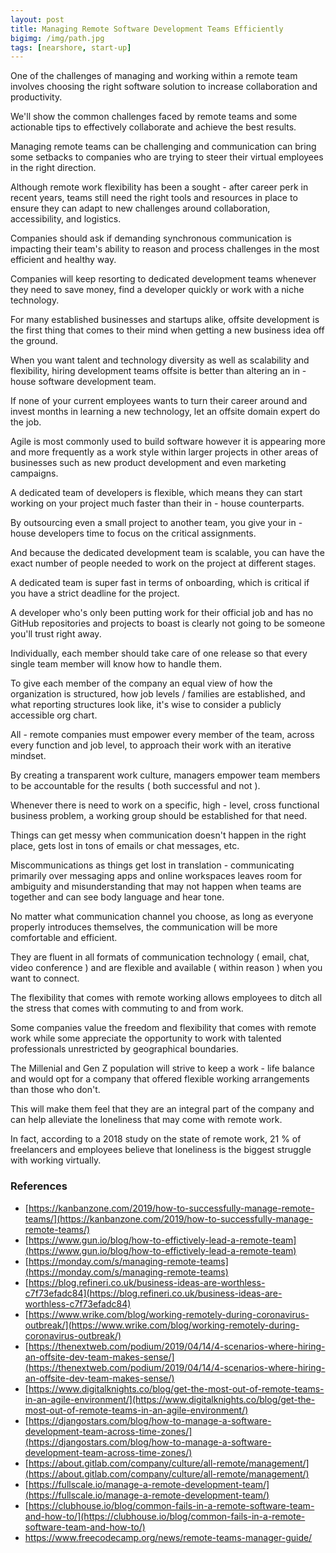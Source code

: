 ```yaml
---
layout: post
title: Managing Remote Software Development Teams Efficiently
bigimg: /img/path.jpg
tags: [nearshore, start-up]
---
```

One of the challenges of managing and working within a remote team involves choosing the right software solution to increase collaboration and productivity.

We'll show the common challenges faced by remote teams and some actionable tips to effectively collaborate and achieve the best results.

Managing remote teams can be challenging and communication can bring some setbacks to companies who are trying to steer their virtual employees in the right direction.

Although remote work flexibility has been a sought - after career perk in recent years, teams still need the right tools and resources in place to ensure they can adapt to new challenges around collaboration, accessibility, and logistics.

Companies should ask if demanding synchronous communication is impacting their team's ability to reason and process challenges in the most efficient and healthy way.

Companies will keep resorting to dedicated development teams whenever they need to save money, find a developer quickly or work with a niche technology.

For many established businesses and startups alike, offsite development is the first thing that comes to their mind when getting a new business idea off the ground.

When you want talent and technology diversity as well as scalability and flexibility, hiring development teams offsite is better than altering an in - house software development team.

If none of your current employees wants to turn their career around and invest months in learning a new technology, let an offsite domain expert do the job.

Agile is most commonly used to build software however it is appearing more and more frequently as a work style within larger projects in other areas of businesses such as new product development and even marketing campaigns.

A dedicated team of developers is flexible, which means they can start working on your project much faster than their in - house counterparts.

By outsourcing even a small project to another team, you give your in - house developers time to focus on the critical assignments.

And because the dedicated development team is scalable, you can have the exact number of people needed to work on the project at different stages.

A dedicated team is super fast in terms of onboarding, which is critical if you have a strict deadline for the project.

A developer who's only been putting work for their official job and has no GitHub repositories and projects to boast is clearly not going to be someone you'll trust right away.

Individually, each member should take care of one release so that every single team member will know how to handle them.

To give each member of the company an equal view of how the organization is structured, how job levels / families are established, and what reporting structures look like, it's wise to consider a publicly accessible org chart.

All - remote companies must empower every member of the team, across every function and job level, to approach their work with an iterative mindset.

By creating a transparent work culture, managers empower team members to be accountable for the results ( both successful and not ).

Whenever there is need to work on a specific, high - level, cross functional business problem, a working group should be established for that need.

Things can get messy when communication doesn't happen in the right place, gets lost in tons of emails or chat messages, etc.

Miscommunications as things get lost in translation - communicating primarily over messaging apps and online workspaces leaves room for ambiguity and misunderstanding that may not happen when teams are together and can see body language and hear tone.

No matter what communication channel you choose, as long as everyone properly introduces themselves, the communication will be more comfortable and efficient.

They are fluent in all formats of communication technology ( email, chat, video conference ) and are flexible and available ( within reason ) when you want to connect.

The flexibility that comes with remote working allows employees to ditch all the stress that comes with commuting to and from work.

Some companies value the freedom and flexibility that comes with remote work while some appreciate the opportunity to work with talented professionals unrestricted by geographical boundaries.

The Millenial and Gen Z population will strive to keep a work - life balance and would opt for a company that offered flexible working arrangements than those who don't.

This will make them feel that they are an integral part of the company and can help alleviate the loneliness that may come with remote work.

In fact, according to a 2018 study on the state of remote work, 21 % of freelancers and employees believe that loneliness is the biggest struggle with working virtually.

### References

* [https://kanbanzone.com/2019/how-to-successfully-manage-remote-teams/](https://kanbanzone.com/2019/how-to-successfully-manage-remote-teams/)
* [https://www.gun.io/blog/how-to-effictively-lead-a-remote-team](https://www.gun.io/blog/how-to-effictively-lead-a-remote-team)
* [https://monday.com/s/managing-remote-teams](https://monday.com/s/managing-remote-teams)
* [https://blog.refineri.co.uk/business-ideas-are-worthless-c7f73efadc84](https://blog.refineri.co.uk/business-ideas-are-worthless-c7f73efadc84)
* [https://www.wrike.com/blog/working-remotely-during-coronavirus-outbreak/](https://www.wrike.com/blog/working-remotely-during-coronavirus-outbreak/)
* [https://thenextweb.com/podium/2019/04/14/4-scenarios-where-hiring-an-offsite-dev-team-makes-sense/](https://thenextweb.com/podium/2019/04/14/4-scenarios-where-hiring-an-offsite-dev-team-makes-sense/)
* [https://www.digitalknights.co/blog/get-the-most-out-of-remote-teams-in-an-agile-environment/](https://www.digitalknights.co/blog/get-the-most-out-of-remote-teams-in-an-agile-environment/)
* [https://djangostars.com/blog/how-to-manage-a-software-development-team-across-time-zones/](https://djangostars.com/blog/how-to-manage-a-software-development-team-across-time-zones/)
* [https://about.gitlab.com/company/culture/all-remote/management/](https://about.gitlab.com/company/culture/all-remote/management/)
* [https://fullscale.io/manage-a-remote-development-team/](https://fullscale.io/manage-a-remote-development-team/)
* [https://clubhouse.io/blog/common-fails-in-a-remote-software-team-and-how-to/](https://clubhouse.io/blog/common-fails-in-a-remote-software-team-and-how-to/)
* [https://www.freecodecamp.org/news/remote-teams-manager-guide/ ](https://www.freecodecamp.org/news/remote-teams-manager-guide/)
 

